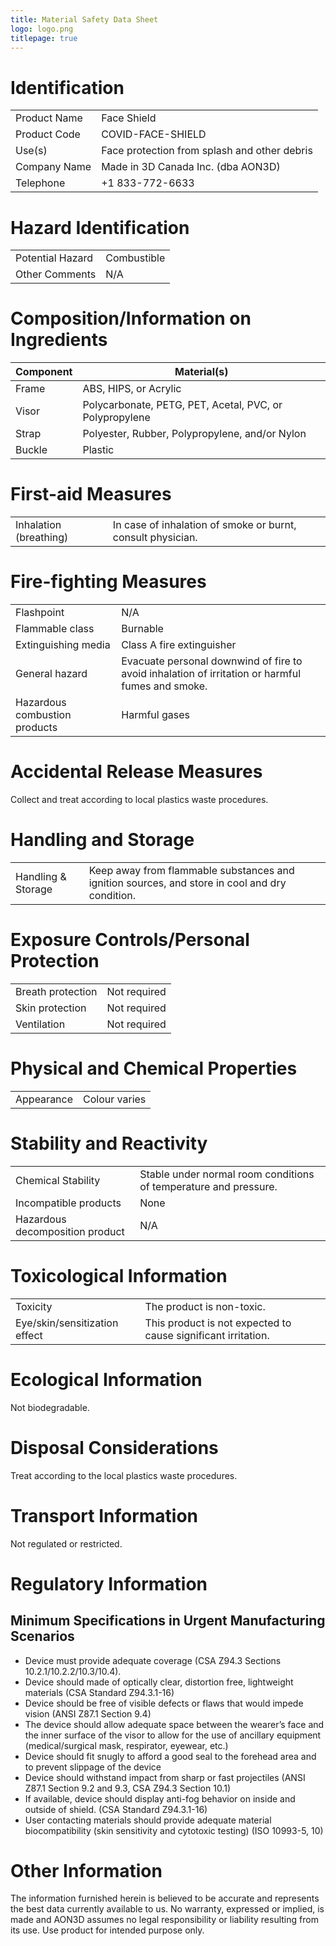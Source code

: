 ```yaml
---
title: Material Safety Data Sheet
logo: logo.png
titlepage: true
---
```


# Identification

| | |
|---|---|
| Product Name | Face Shield |
| Product Code | COVID-FACE-SHIELD |
| Use(s) | Face protection from splash and other debris |
| Company Name | Made in 3D Canada Inc. (dba AON3D) |
| Telephone | \+1 833-772-6633 |

# Hazard Identification

| | |
|---|---|
| Potential Hazard | Combustible |
| Other Comments | N/A |

# Composition/Information on Ingredients

| Component | Material(s) |
|---|---|
| Frame | ABS, HIPS, or Acrylic |
| Visor | Polycarbonate, PETG, PET, Acetal, PVC, or Polypropylene |
| Strap | Polyester, Rubber, Polypropylene, and/or Nylon |
| Buckle | Plastic |

# First-aid Measures

| | |
|---|---|
| Inhalation (breathing) | In case of inhalation of smoke or burnt, consult physician. |

# Fire-fighting Measures

| | |
|---|---|
| Flashpoint | N/A |
| Flammable class | Burnable |
| Extinguishing media | Class A fire extinguisher |
| General hazard | Evacuate personal downwind of fire to avoid inhalation of irritation or harmful fumes and smoke. |
| Hazardous combustion products | Harmful gases |

# Accidental Release Measures

Collect and treat according to local plastics waste procedures.

# Handling and Storage

| | |
|---|---|
| Handling & Storage | Keep away from flammable substances and ignition sources, and store in cool and dry condition. |

# Exposure Controls/Personal Protection

| | |
|---|---|
| Breath protection | Not required |
| Skin protection | Not required |
| Ventilation | Not required |

# Physical and Chemical Properties

| | |
|---|---|
| Appearance | Colour varies |

# Stability and Reactivity

| | |
|---|---|
| Chemical Stability | Stable under normal room conditions of temperature and pressure. |
| Incompatible products | None |
| Hazardous decomposition product | N/A |

# Toxicological Information

| | |
|---|---|
| Toxicity | The product is non-toxic. |
| Eye/skin/sensitization effect | This product is not expected to cause significant irritation. |

# Ecological Information

Not biodegradable.

# Disposal Considerations

Treat according to the local plastics waste procedures.

# Transport Information

Not regulated or restricted.

# Regulatory Information

## Minimum Specifications in Urgent Manufacturing Scenarios

- Device must provide adequate coverage (CSA Z94.3 Sections 10.2.1/10.2.2/10.3/10.4).
- Device should made of optically clear, distortion free, lightweight materials (CSA Standard Z94.3.1-16)
- Device should be free of visible defects or flaws that would impede vision (ANSI Z87.1 Section 9.4)
- The device should allow adequate space between the wearer’s face and the inner surface of the visor to allow for the use of ancillary equipment (medical/surgical mask, respirator, eyewear, etc.)
- Device should fit snugly to afford a good seal to the forehead area and to prevent slippage of the device
- Device should withstand impact from sharp or fast projectiles (ANSI Z87.1 Section 9.2 and 9.3, CSA Z94.3 Section 10.1)
- If available, device should display anti-fog behavior on inside and outside of shield. (CSA Standard Z94.3.1-16)
- User contacting materials should provide adequate material biocompatibility (skin sensitivity and cytotoxic testing) (ISO 10993-5, 10)

# Other Information

The information furnished herein is believed to be accurate and
represents the best data currently available to us. No warranty,
expressed or implied, is made and AON3D assumes no legal responsibility
or liability resulting from its use. Use product for intended purpose
only.
